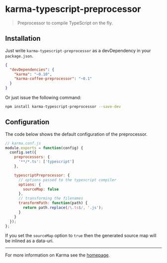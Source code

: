 # karma-typescript-preprocessor

> Preprocessor to compile TypeScript on the fly.

## Installation

Just write `karma-typescript-preprocessor` as a devDependency in your `package.json`.
```json
{
  "devDependencies": {
    "karma": "~0.10",
    "karma-coffee-preprocessor": "~0.1"
  }
}
```

Or just issue the following command:
```bash
npm install karma-typescript-preprocessor --save-dev
```

## Configuration

The code below shows the default configuration of the preprocessor.
```js
// karma.conf.js
module.exports = function(config) {
  config.set({
    preprocessors: {
      '**/*.ts': ['typescript']
    },

    typescriptPreprocessor: {
      // options passed to the typescript compiler
      options: {
        sourceMap: false
      },
      // transforming the filenames
      transformPath: function(path) {
        return path.replace(/\.ts$/, '.js');
      }
    }
  });
};
```

If you set the `sourceMap` option to `true` then the generated source map will be inlined as a data-uri.

----

For more information on Karma see the [homepage].

[homepage]: http://karma-runner.github.com